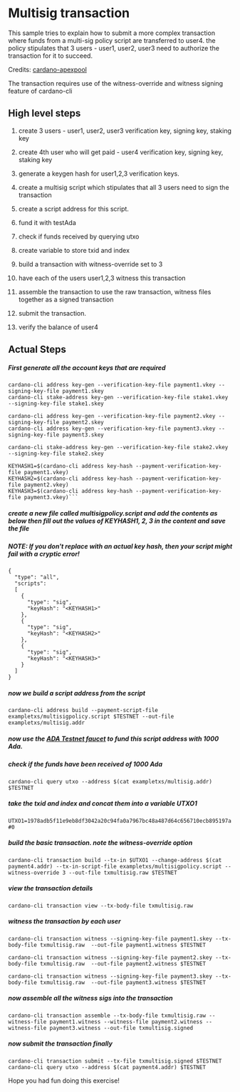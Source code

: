 

# Multisig transaction
This sample tries to explain how to submit a more complex transaction where funds from a multi-sig policy script are transferred to user4. the policy stipulates that 3 users - user1, user2, user3 need to authorize the transaction for it to succeed.

Credits: [cardano-apexpool ](https://github.com/cardano-apexpool/cardano-scripts/blob/main/multi-signature-address/Readme.md)

The transaction requires use of the witness-override and witness signing feature of cardano-cli

## High level steps

1. create 3 users - user1, user2, user3 verification key, signing key, staking key
2. create 4th user who will get paid - user4 verification key, signing key, staking key

3. generate a keygen hash for user1,2,3 verification keys.
4. create a multisig script which stipulates that all 3 users need to sign the transaction
5. create a script address for this script.
6. fund it with testAda
7. check if funds received by querying utxo
8. create variable to store txid and index
9. build a transaction with witness-override set to 3
10. have each of the users user1,2,3 witness this transaction
11. assemble the transaction to use the raw transaction, witness files together as a signed transaction
12. submit the transaction.
13. verify the balance of user4

## Actual Steps

##### First generate all the account keys that are required
```
cardano-cli address key-gen --verification-key-file payment1.vkey --signing-key-file payment1.skey
cardano-cli stake-address key-gen --verification-key-file stake1.vkey --signing-key-file stake1.skey

cardano-cli address key-gen --verification-key-file payment2.vkey --signing-key-file payment2.skey
cardano-cli address key-gen --verification-key-file payment3.vkey --signing-key-file payment3.skey

cardano-cli stake-address key-gen --verification-key-file stake2.vkey --signing-key-file stake2.skey

KEYHASH1=$(cardano-cli address key-hash --payment-verification-key-file payment1.vkey)
KEYHASH2=$(cardano-cli address key-hash --payment-verification-key-file payment2.vkey)
KEYHASH3=$(cardano-cli address key-hash --payment-verification-key-file payment3.vkey)```
```

##### create a new file called multisigpolicy.script and add the contents as below then fill out the values of KEYHASH1, 2, 3 in the content and save the file

##### NOTE: If you don't replace <KEYHASHX> with an actual key hash, then your script might fail with a cryptic error!
  
```
{
  "type": "all",
  "scripts":
  [
    {
      "type": "sig",
      "keyHash": "<KEYHASH1>"
    },
    {
      "type": "sig",
      "keyHash": "<KEYHASH2>"
    },
    {
      "type": "sig",
      "keyHash": "<KEYHASH3>"
    }
  ]
}
```

##### now we build a script address from the script

`cardano-cli address build --payment-script-file exampletxs/multisigpolicy.script $TESTNET --out-file exampletxs/multisig.addr`

##### now use the [ADA Testnet faucet](https://testnets.cardano.org/en/testnets/cardano/tools/faucet/) to fund this script address with 1000 Ada.

##### check if the funds have been received of 1000 Ada
`cardano-cli query utxo --address $(cat exampletxs/multisig.addr) $TESTNET`

##### take the txid and index and concat them into  a variable UTXO1
`UTXO1=1978adb5f11e9eb8df3042a20c94fa0a7967bc48a487d64c656710ecb895197a#0`


##### build the basic transaction. note the witness-override option
`cardano-cli transaction build --tx-in $UTXO1 --change-address $(cat payment4.addr) --tx-in-script-file exampletxs/multisigpolicy.script --witness-override 3 --out-file txmultisig.raw $TESTNET`

##### view the transaction details
`cardano-cli transaction view --tx-body-file txmultisig.raw`

##### witness the transaction by each user
```
cardano-cli transaction witness --signing-key-file payment1.skey --tx-body-file txmultisig.raw  --out-file payment1.witness $TESTNET

cardano-cli transaction witness --signing-key-file payment2.skey --tx-body-file txmultisig.raw  --out-file payment2.witness $TESTNET

cardano-cli transaction witness --signing-key-file payment3.skey --tx-body-file txmultisig.raw  --out-file payment3.witness $TESTNET
```

##### now assemble all the witness sigs into the transaction
`cardano-cli transaction assemble --tx-body-file txmultisig.raw --witness-file payment1.witness --witness-file payment2.witness --witness-file payment3.witness --out-file txmultisig.signed`

##### now submit the transaction finally
```
cardano-cli transaction submit --tx-file txmultisig.signed $TESTNET
cardano-cli query utxo --address $(cat payment4.addr) $TESTNET
```

Hope you had fun doing this exercise!
